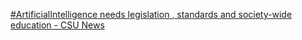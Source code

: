 [#ArtificialIntelligence needs legislation , standards and society-wide education - CSU News](https://qi.tc/qi/113394)